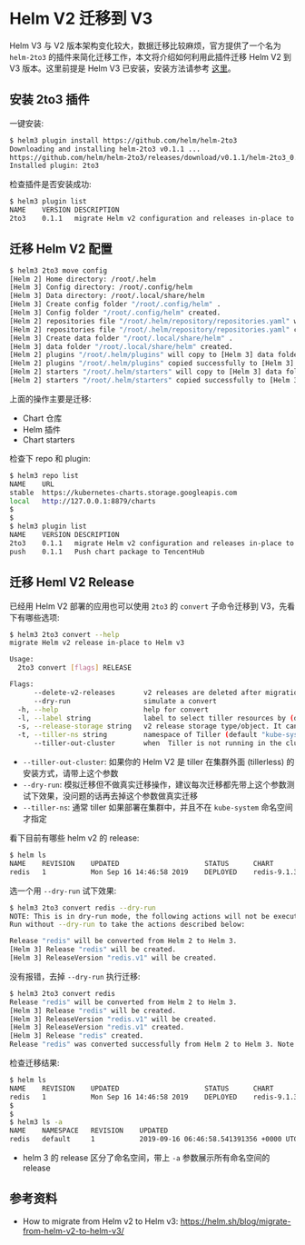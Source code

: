 # Helm V2 迁移到 V3

Helm V3 与 V2 版本架构变化较大，数据迁移比较麻烦，官方提供了一个名为 `helm-2to3` 的插件来简化迁移工作，本文将介绍如何利用此插件迁移 Helm V2 到 V3 版本。这里前提是 Helm V3 已安装，安装方法请参考 [这里](http://localhost:4000/zh/configuration-management/helm/install-helm.html#%E5%AE%89%E8%A3%85-helm-v3)。

## 安装 2to3 插件

一键安装:

``` bash
$ helm3 plugin install https://github.com/helm/helm-2to3
Downloading and installing helm-2to3 v0.1.1 ...
https://github.com/helm/helm-2to3/releases/download/v0.1.1/helm-2to3_0.1.1_linux_amd64.tar.gz
Installed plugin: 2to3
```

检查插件是否安装成功:

``` bash
$ helm3 plugin list
NAME	VERSION	DESCRIPTION
2to3	0.1.1  	migrate Helm v2 configuration and releases in-place to Helm v3
```

## 迁移 Helm V2 配置

``` bash
$ helm3 2to3 move config
[Helm 2] Home directory: /root/.helm
[Helm 3] Config directory: /root/.config/helm
[Helm 3] Data directory: /root/.local/share/helm
[Helm 3] Create config folder "/root/.config/helm" .
[Helm 3] Config folder "/root/.config/helm" created.
[Helm 2] repositories file "/root/.helm/repository/repositories.yaml" will copy to [Helm 3] config folder "/root/.config/helm/repositories.yaml" .
[Helm 2] repositories file "/root/.helm/repository/repositories.yaml" copied successfully to [Helm 3] config folder "/root/.config/helm/repositories.yaml" .
[Helm 3] Create data folder "/root/.local/share/helm" .
[Helm 3] data folder "/root/.local/share/helm" created.
[Helm 2] plugins "/root/.helm/plugins" will copy to [Helm 3] data folder "/root/.local/share/helm/plugins" .
[Helm 2] plugins "/root/.helm/plugins" copied successfully to [Helm 3] data folder "/root/.local/share/helm/plugins" .
[Helm 2] starters "/root/.helm/starters" will copy to [Helm 3] data folder "/root/.local/share/helm/starters" .
[Helm 2] starters "/root/.helm/starters" copied successfully to [Helm 3] data folder "/root/.local/share/helm/starters" .
```

上面的操作主要是迁移:

- Chart 仓库
- Helm 插件
- Chart starters

检查下 repo 和 plugin:

``` bash
$ helm3 repo list
NAME  	URL
stable	https://kubernetes-charts.storage.googleapis.com
local 	http://127.0.0.1:8879/charts
$
$
$ helm3 plugin list
NAME	VERSION	DESCRIPTION
2to3	0.1.1  	migrate Helm v2 configuration and releases in-place to Helm v3
push	0.1.1  	Push chart package to TencentHub
```

## 迁移 Heml V2 Release

已经用 Helm V2 部署的应用也可以使用 `2to3` 的 `convert` 子命令迁移到 V3，先看下有哪些选项:
``` bash
$ helm3 2to3 convert --help
migrate Helm v2 release in-place to Helm v3

Usage:
  2to3 convert [flags] RELEASE

Flags:
      --delete-v2-releases       v2 releases are deleted after migration. By default, the v2 releases are retained
      --dry-run                  simulate a convert
  -h, --help                     help for convert
  -l, --label string             label to select tiller resources by (default "OWNER=TILLER")
  -s, --release-storage string   v2 release storage type/object. It can be 'secrets' or 'configmaps'. This is only used with the 'tiller-out-cluster' flag (default "secrets")
  -t, --tiller-ns string         namespace of Tiller (default "kube-system")
      --tiller-out-cluster       when  Tiller is not running in the cluster e.g. Tillerless
```

- `--tiller-out-cluster`: 如果你的 Helm V2 是 tiller 在集群外面 (tillerless) 的安装方式，请带上这个参数
- `--dry-run`: 模拟迁移但不做真实迁移操作，建议每次迁移都先带上这个参数测试下效果，没问题的话再去掉这个参数做真实迁移
- `--tiller-ns`: 通常 tiller 如果部署在集群中，并且不在 `kube-system` 命名空间才指定

看下目前有哪些 helm v2 的 release:

``` bash
$ helm ls
NAME 	REVISION	UPDATED                 	STATUS  	CHART      	APP VERSION	NAMESPACE
redis	1       	Mon Sep 16 14:46:58 2019	DEPLOYED	redis-9.1.3	5.0.5      	default
```

选一个用 `--dry-run` 试下效果:

``` bash
$ helm3 2to3 convert redis --dry-run
NOTE: This is in dry-run mode, the following actions will not be executed.
Run without --dry-run to take the actions described below:

Release "redis" will be converted from Helm 2 to Helm 3.
[Helm 3] Release "redis" will be created.
[Helm 3] ReleaseVersion "redis.v1" will be created.
```

没有报错，去掉 `--dry-run` 执行迁移:

``` bash
$ helm3 2to3 convert redis
Release "redis" will be converted from Helm 2 to Helm 3.
[Helm 3] Release "redis" will be created.
[Helm 3] ReleaseVersion "redis.v1" will be created.
[Helm 3] ReleaseVersion "redis.v1" created.
[Helm 3] Release "redis" created.
Release "redis" was converted successfully from Helm 2 to Helm 3. Note: the v2 releases still remain and should be removed to avoid conflicts with the migrated v3 releases.
```

检查迁移结果:

``` bash
$ helm ls
NAME 	REVISION	UPDATED                 	STATUS  	CHART      	APP VERSION	NAMESPACE
redis	1       	Mon Sep 16 14:46:58 2019	DEPLOYED	redis-9.1.3	5.0.5      	default
$
$
$ helm3 ls -a
NAME 	NAMESPACE	REVISION	UPDATED                                	STATUS  	CHART
redis	default  	1       	2019-09-16 06:46:58.541391356 +0000 UTC	deployed	redis-9.1.3
```

- helm 3 的 release 区分了命名空间，带上 `-a` 参数展示所有命名空间的 release

## 参考资料

- How to migrate from Helm v2 to Helm v3: https://helm.sh/blog/migrate-from-helm-v2-to-helm-v3/
